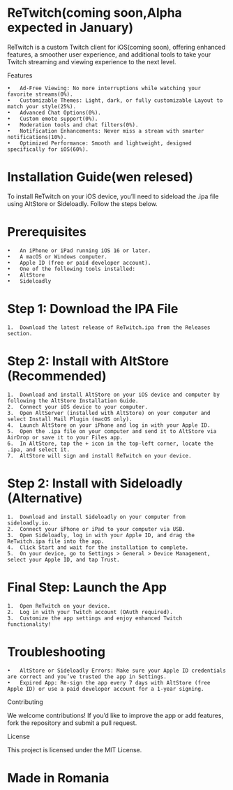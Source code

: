 
# ReTwitch(coming soon,Alpha expected in January)

ReTwitch is a custom Twitch client for iOS(coming soon), offering enhanced features, a smoother user experience, and additional tools to take your Twitch streaming and viewing experience to the next level.

Features

	•	Ad-Free Viewing: No more interruptions while watching your favorite streams(0%).
	•	Customizable Themes: Light, dark, or fully customizable Layout to match your style(25%).
	•	Advanced Chat Options(0%).
	•	Custom emote support(0%).
	•	Moderation tools and chat filters(0%).
	•	Notification Enhancements: Never miss a stream with smarter notifications(10%).
	•	Optimized Performance: Smooth and lightweight, designed specifically for iOS(60%).

# Installation Guide(wen relesed)

To install ReTwitch on your iOS device, you’ll need to sideload the .ipa file using AltStore or Sideloadly. Follow the steps below.

# Prerequisites

	•	An iPhone or iPad running iOS 16 or later.
	•	A macOS or Windows computer.
	•	Apple ID (free or paid developer account).
	•	One of the following tools installed:
	•	AltStore
	•	Sideloadly

# Step 1: Download the IPA File

	1.	Download the latest release of ReTwitch.ipa from the Releases section.

# Step 2: Install with AltStore (Recommended)

	1.	Download and install AltStore on your iOS device and computer by following the AltStore Installation Guide.
	2.	Connect your iOS device to your computer.
	3.	Open AltServer (installed with AltStore) on your computer and select Install Mail Plugin (macOS only).
	4.	Launch AltStore on your iPhone and log in with your Apple ID.
	5.	Open the .ipa file on your computer and send it to AltStore via AirDrop or save it to your Files app.
	6.	In AltStore, tap the + icon in the top-left corner, locate the .ipa, and select it.
	7.	AltStore will sign and install ReTwitch on your device.

# Step 2: Install with Sideloadly (Alternative)

	1.	Download and install Sideloadly on your computer from sideloadly.io.
	2.	Connect your iPhone or iPad to your computer via USB.
	3.	Open Sideloadly, log in with your Apple ID, and drag the ReTwitch.ipa file into the app.
	4.	Click Start and wait for the installation to complete.
	5.	On your device, go to Settings > General > Device Management, select your Apple ID, and tap Trust.

# Final Step: Launch the App

	1.	Open ReTwitch on your device.
	2.	Log in with your Twitch account (OAuth required).
	3.	Customize the app settings and enjoy enhanced Twitch functionality!

# Troubleshooting

	•	AltStore or Sideloadly Errors: Make sure your Apple ID credentials are correct and you’ve trusted the app in Settings.
	•	Expired App: Re-sign the app every 7 days with AltStore (free Apple ID) or use a paid developer account for a 1-year signing.

Contributing

We welcome contributions! If you’d like to improve the app or add features, fork the repository and submit a pull request.

License

This project is licensed under the MIT License.

# Made in Romania
